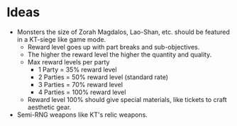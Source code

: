 # Ideas
- Monsters the size of Zorah Magdalos, Lao-Shan, etc. should be featured in a KT-siege like game mode.
    - Reward level goes up with part breaks and sub-objectives.
    - The higher the reward level the higher the quantity and quality.
    - Max reward levels per party
        - 1 Party = 35% reward level
        - 2 Parties = 50% reward level (standard rate)
        - 3 Parties = 70% reward level
        - 4 Parties = 100% reward level
    - Reward level 100% should give special materials, like tickets to craft aesthetic gear.
- Semi-RNG weapons like KT's relic weapons.
